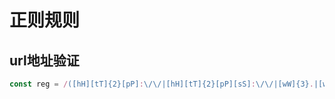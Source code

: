 # 正则规则

## url地址验证

```js
const reg = /([hH][tT]{2}[pP]:\/\/|[hH][tT]{2}[pP][sS]:\/\/|[wW]{3}.|[wW][aA][pP].|[fF][tT][pP].|[fF][iI][lL][eE].)[-A-Za-z0-9+&@#/%?=~_|!:,.;]+[-A-Za-z0-9+&@#/%=~_|]/
```
